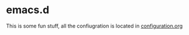 # emacs.d

This is some fun stuff, all the confiugration is located in [configuration.org](configuration.org)

